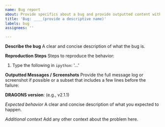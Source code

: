 ```yaml
---
name: Bug report
about: Provide specifics about a bug and provide outputted content with any errors
title: 'Bug: ____(provide a descriptive name)'
labels: bug
assignees: ''

---
```

<!--Fields in **bold** are REQUIRED, fields in *italics* are OPTIONAL -->

**Describe the bug**
A clear and concise description of what the bug is.


**Reproduction Steps**
Steps to reproduce the behavior:
1. Type the following in `ipython`: '...'


**Outputted Messages / Screenshots**
Provide the full message log or screenshot if possible or a subset that includes a few lines before the failure:


**DRAGONS version**: (e.g., v2.1.1)


*Expected behavior*
A clear and concise description of what you expected to happen.


*Additional context*
Add any other context about the problem here.
